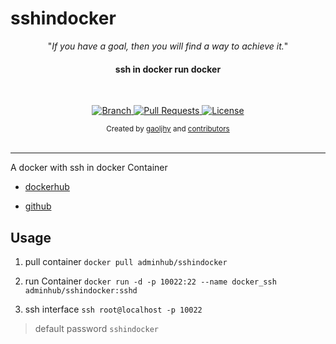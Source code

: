 # sshindocker

<p align="center">"<i>If you have a goal, then you will find a way to achieve it.</i>"</p>

<h4 align="center">ssh in docker run docker</h4>

<br>

<p align="center">
  <a href="https://github.com/gaoljhy/sshindocker/tree/master">
    <img src="https://img.shields.io/badge/Branch-master-green.svg?longCache=true"
        alt="Branch">
  </a>
  <a href="https://github.com/gaoljhy/sshindocker/pulls">
    <img src="https://img.shields.io/badge/PRs-welcome-brightgreen.svg?longCache=true"
        alt="Pull Requests">
  </a>
  <a href="https://github.com/gaoljhy/sshindocker/blob/master/LICENSE">
    <img src="https://img.shields.io/badge/License-MIT-blue.svg?longCache=true"
        alt="License">
  </a>
</p>

<div align="center">
  <sub>Created by
  <a href="http://grj321.com">gaoljhy</a> and
  <a href="https://github.com/gaoljhy/sshindocker/contributors">
    contributors
  </a>
</div>

<br>

****


A docker with ssh in docker Container

+ [dockerhub](https://hub.docker.com/r/adminhub/sshindocker)

+ [github](https://github.com/gaoljhy/sshindocker)

## Usage

1. pull container 
    `docker pull adminhub/sshindocker`
2. run  Container
    `docker run -d -p 10022:22 --name docker_ssh adminhub/sshindocker:sshd`

3. ssh interface
    `ssh root@localhost -p 10022`

> default password `sshindocker`